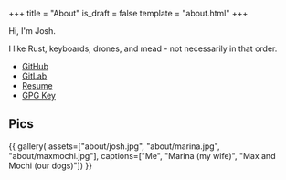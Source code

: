 +++
title = "About"
is_draft = false
template = "about.html"
+++

Hi, I'm Josh.

I like Rust, keyboards, drones, and mead - not necessarily in that order.

 * [GitHub](https://github.com/jrobsonchase)
 * [GitLab](https://gitlab.com/jrobsonchase)
 * [Resume](https://jrobsonchase.gitlab.io/resume/JoshRobsonChase-Resume.pdf)
 * [GPG Key](/pubkey.asc)

## Pics

{{ gallery( assets=["about/josh.jpg", "about/marina.jpg", "about/maxmochi.jpg"], captions=["Me", "Marina (my wife)", "Max and Mochi (our dogs)"]) }}